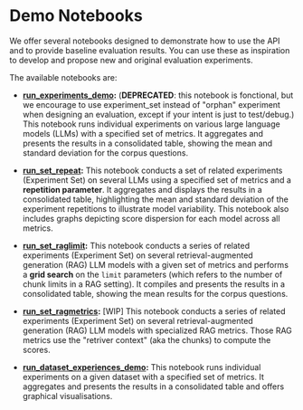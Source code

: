 # Demo Notebooks

We offer several notebooks designed to demonstrate how to use the API and to provide baseline evaluation results. You can use these as inspiration to develop and propose new and original evaluation experiments.

The available notebooks are:

- **[run_experiments_demo](/notebooks/run_experiments_demo.ipynb):** (**DEPRECATED**: this notebook is fonctional, but we encourage to use experiment_set instead of "orphan" experiment when designing an evaluation, except if your intent is just to test/debug.) This notebook runs individual experiments on various large language models (LLMs) with a specified set of metrics. It aggregates and presents the results in a consolidated table, showing the mean and standard deviation for the corpus questions.

- **[run_set_repeat](/notebooks/run_set_repeat_demo.ipynb):** This notebook conducts a set of related experiments (Experiment Set) on several LLMs using a specified set of metrics and a **repetition parameter**. It aggregates and displays the results in a consolidated table, highlighting the mean and standard deviation of the experiment repetitions to illustrate model variability. This notebook also includes graphs depicting score dispersion for each model across all metrics.

- **[run_set_raglimit](/notebooks/run_set_raglimit_demo.ipynb):** This notebook conducts a series of related experiments (Experiment Set) on several retrieval-augmented generation (RAG) LLM models with a given set of metrics and performs a **grid search** on the `limit` parameters (which refers to the number of chunk limits in a RAG setting). It compiles and presents the results in a consolidated table, showing the mean results for the corpus questions.

- **[run_set_ragmetrics](/notebooks/run_set_ragmetrics_demo.ipynb):** [WIP] This notebook conducts a series of related experiments (Experiment Set) on several retrieval-augmented generation (RAG) LLM models with specialized RAG metrics. Those RAG metrics use the "retriver context" (aka the chunks) to compute the scores.

- **[run_dataset_experiences_demo](/notebooks/run_dataset_experiences_demo.ipynb):** This notebook runs individual experiments on a given dataset with a specified set of metrics. It aggregates and presents the results in a consolidated table and offers graphical visualisations.

